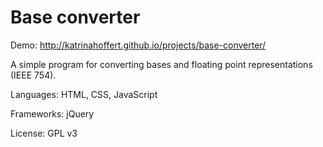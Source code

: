 Base converter
==============

Demo: http://katrinahoffert.github.io/projects/base-converter/

A simple program for converting bases and floating point representations (IEEE 754).

Languages: HTML, CSS, JavaScript

Frameworks: jQuery

License: GPL v3
